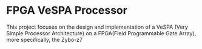 # FPGA VeSPA Processor
 This project focuses on the design and implementation of a VeSPA (Very Simple Processor Architecture) on a FPGA(Field Programmable Gate Array), more specifically, the Zybo-z7
